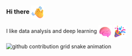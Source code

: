 ### Hi there <img align=center src="Resources/Hand.png" alt="Waving Hand" width="36" height="36" />

I like data analysis and deep learning <img align=center src="Resources/Brain.png" alt="Brain" width="36" height="36" /> <img align=center src="Resources/Confetti.png" alt="Party Popper" width="36" height="36"/>

<picture>
  <source media="(prefers-color-scheme: dark)" srcset="https://raw.githubusercontent.com/Bashara-aina/Bashara-aina/output/dist/github-contribution-grid-snake-dark.svg">
  <source media="(prefers-color-scheme: light)" srcset="https://raw.githubusercontent.com/Bashara-aina/Bashara-aina/output/dist/github-contribution-grid-snake.svg">
  <img  alt="github contribution grid snake animation" src="https://raw.githubusercontent.com/Bashara-aina/Bashara-aina/output/dist/github-contribution-grid-snake.svg">
</picture>
